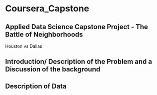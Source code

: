# Coursera_Capstone

## Applied Data Science Capstone Project - The Battle of Neighborhoods
Houston vs Dallas
## Introduction/ Description of the Problem and a Discussion of the background

## Description of Data
